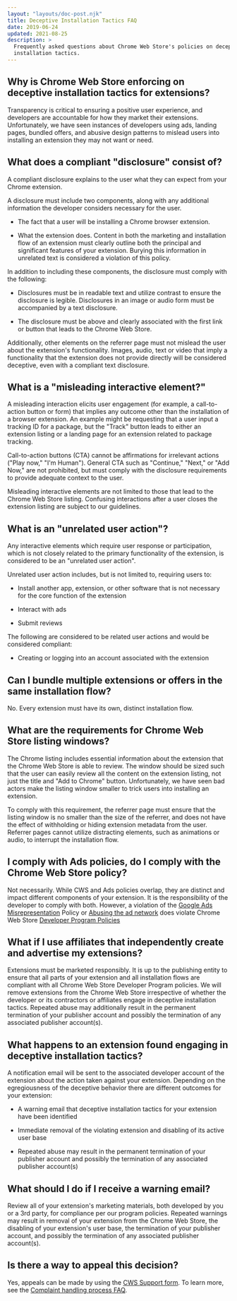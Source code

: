 ```yaml
---
layout: "layouts/doc-post.njk"
title: Deceptive Installation Tactics FAQ
date: 2019-06-24
updated: 2021-08-25
description: >
  Frequently asked questions about Chrome Web Store's policies on deceptive
  installation tactics.
---
```


## Why is Chrome Web Store enforcing on deceptive installation tactics for extensions?

Transparency is critical to ensuring a positive user experience, and developers are accountable for
how they market their extensions. Unfortunately, we have seen instances of developers using ads,
landing pages, bundled offers, and abusive design patterns to mislead users into installing an
extension they may not want or need.

## What does a compliant "disclosure" consist of?

A compliant disclosure explains to the user what they can expect from your Chrome extension.

A disclosure must include two components, along with any additional information the developer
considers necessary for the user.

*   The fact that a user will be installing a Chrome browser extension.

*   What the extension does. Content in both the marketing and installation flow of an extension
    must clearly outline both the principal and significant features of your extension. Burying this
    information in unrelated text is considered a violation of this policy.

In addition to including these components, the disclosure must comply with the following:

*   Disclosures must be in readable text and utilize contrast to ensure the disclosure is legible.
    Disclosures in an image or audio form must be accompanied by a text disclosure.

*   The disclosure must be above and clearly associated with the first link or button that leads to
    the Chrome Web Store.

Additionally, other elements on the referrer page must not mislead the user about the extension's
functionality. Images, audio, text or video that imply a functionality that the extension does not
provide directly will be considered deceptive, even with a compliant text disclosure.

## What is a "misleading interactive element?"

A misleading interaction elicits user engagement (for example, a call-to-action button or form) that
implies any outcome other than the installation of a browser extension. An example might be
requesting that a user input a tracking ID for a package, but the "Track" button leads to either an
extension listing or a landing page for an extension related to package tracking.

Call-to-action buttons (CTA) cannot be affirmations for irrelevant actions ("Play now," "I'm
Human"). General CTA such as "Continue," "Next," or "Add Now," are not prohibited, but must comply
with the disclosure requirements to provide adequate context to the user.

Misleading interactive elements are not limited to those that lead to the Chrome Web Store listing.
Confusing interactions after a user closes the extension listing are subject to our guidelines.

## What is an "unrelated user action"?

Any interactive elements which require user response or participation, which is not closely related
to the primary functionality of the extension, is considered to be an "unrelated user action".

Unrelated user action includes, but is not limited to, requiring users to:

*   Install another app, extension, or other software that is not necessary for the core function of
    the extension

*   Interact with ads

*   Submit reviews

The following are considered to be related user actions and would be considered compliant:

*   Creating or logging into an account associated with the extension

## Can I bundle multiple extensions or offers in the same installation flow?

No. Every extension must have its own, distinct installation flow.

## What are the requirements for Chrome Web Store listing windows?

The Chrome listing includes essential information about the extension that the Chrome Web Store is
able to review. The window should be sized such that the user can easily review all the content on
the extension listing, not just the title and "Add to Chrome" button. Unfortunately, we have seen
bad actors make the listing window smaller to trick users into installing an extension.

To comply with this requirement, the referrer page must ensure that the listing window is no smaller
than the size of the referrer, and does not have the effect of withholding or hiding extension
metadata from the user. Referrer pages cannot utilize distracting elements, such as animations or
audio, to interrupt the installation flow.

## I comply with Ads policies, do I comply with the Chrome Web Store policy?

Not necessarily. While CWS and Ads policies overlap, they are distinct and impact different
components of your extension. It is the responsibility of the developer to comply with both.
However, a violation of the [Google Ads
Misrepresentation][ads-misrepresentation] Policy or [Abusing the ad
network][abuse-ad] does violate Chrome Web Store
[Developer Program Policies][program-policies]


## What if I use affiliates that independently create and advertise my extensions?

Extensions must be marketed responsibly. It is up to the publishing entity to ensure that all parts
of your extension and all installation flows are compliant with all Chrome Web Store Developer
Program policies. We will remove extensions from the Chrome Web Store irrespective of whether the
developer or its contractors or affiliates engage in deceptive installation tactics. Repeated abuse
may additionally result in the permanent termination of your publisher account and possibly the
termination of any associated publisher account(s).

## What happens to an extension found engaging in deceptive installation tactics?

A notification email will be sent to the associated developer account of the extension about the
action taken against your extension. Depending on the egregiousness of the deceptive behavior there
are different outcomes for your extension:

*   A warning email that deceptive installation tactics for your extension have been identified

*   Immediate removal of the violating extension and disabling of its active user base

*   Repeated abuse may result in the permanent termination of your publisher account and possibly
    the termination of any associated publisher account(s)

## What should I do if I receive a warning email?

Review all of your extension's marketing materials, both developed by you or a 3rd party, for
compliance per our program policies. Repeated warnings may result in removal of your extension from
the Chrome Web Store, the disabling of your extension's user base, the termination of your publisher
account, and possibly the termination of any associated publisher account(s).

## Is there a way to appeal this decision?

Yes, appeals can be made by using the [CWS Support form][cws-support-form]. To learn more, see the [Complaint handling
process FAQ][complaint-faq].

[abuse-ad]: https://support.google.com/adspolicy/answer/6020954
[ads-misrepresentation]: https://support.google.com/adspolicy/answer/6020955
[complaint-faq]: /docs/webstore/complaint-faq
[cws-support-form]: https://support.google.com/chrome_webstore/contact/one_stop_support
[program-policies]: /docs/webstore/program_policies

